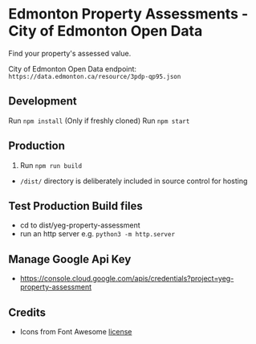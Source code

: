 # Edmonton Property Assessments - City of Edmonton Open Data

Find your property's assessed value.

City of Edmonton Open Data endpoint: `https://data.edmonton.ca/resource/3pdp-qp95.json`

## Development

Run `npm install` (Only if freshly cloned)
Run `npm start`

## Production

1. Run `npm run build`

- `/dist/` directory is deliberately included in source control for hosting

## Test Production Build files

- cd to dist/yeg-property-assessment
- run an http server e.g. `python3 -m http.server`

## Manage Google Api Key

- https://console.cloud.google.com/apis/credentials?project=yeg-property-assessment

## Credits

- Icons from Font Awesome [license](https://fontawesome.com/license)
